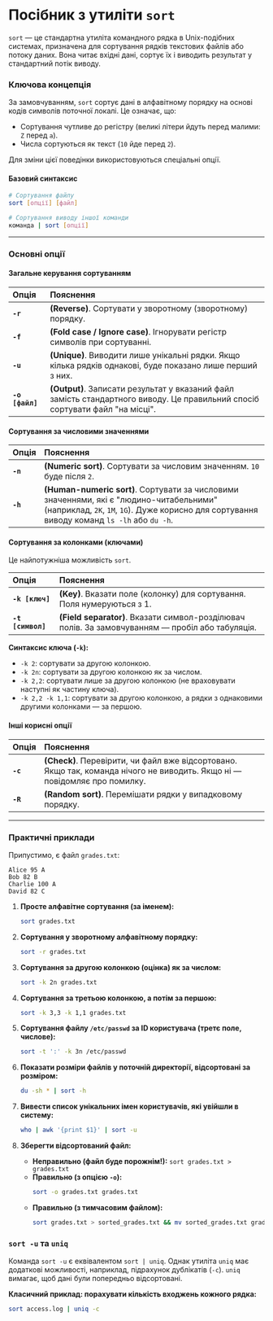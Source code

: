 # Посібник з утиліти `sort`

`sort` — це стандартна утиліта командного рядка в Unix-подібних системах, призначена для сортування рядків текстових файлів або потоку даних. Вона читає вхідні дані, сортує їх і виводить результат у стандартний потік виводу.

### **Ключова концепція**

За замовчуванням, `sort` сортує дані в алфавітному порядку на основі кодів символів поточної локалі. Це означає, що:
*   Сортування чутливе до регістру (великі літери йдуть перед малими: `Z` перед `a`).
*   Числа сортуються як текст (`10` йде перед `2`).

Для зміни цієї поведінки використовуються спеціальні опції.

#### **Базовий синтаксис**

```bash
# Сортування файлу
sort [опції] [файл]

# Сортування виводу іншої команди
команда | sort [опції]
```

---

### **Основні опції**

#### **Загальне керування сортуванням**

| Опція | Пояснення |
| :--- | :--- |
| **`-r`** | **(Reverse)**. Сортувати у зворотному (зворотному) порядку. |
| **`-f`** | **(Fold case / Ignore case)**. Ігнорувати регістр символів при сортуванні. |
| **`-u`** | **(Unique)**. Виводити лише унікальні рядки. Якщо кілька рядків однакові, буде показано лише перший з них. |
| **`-o [файл]`** | **(Output)**. Записати результат у вказаний файл замість стандартного виводу. Це правильний спосіб сортувати файл "на місці". |

#### **Сортування за числовими значеннями**

| Опція | Пояснення |
| :--- | :--- |
| **`-n`** | **(Numeric sort)**. Сортувати за числовим значенням. `10` буде після `2`. |
| **`-h`** | **(Human-numeric sort)**. Сортувати за числовими значеннями, які є "людино-читабельними" (наприклад, `2K`, `1M`, `1G`). Дуже корисно для сортування виводу команд `ls -lh` або `du -h`. |

#### **Сортування за колонками (ключами)**

Це найпотужніша можливість `sort`.

| Опція | Пояснення |
| :--- | :--- |
| **`-k [ключ]`** | **(Key)**. Вказати поле (колонку) для сортування. Поля нумеруються з 1. |
| **`-t [символ]`** | **(Field separator)**. Вказати символ-розділювач полів. За замовчуванням — пробіл або табуляція. |

**Синтаксис ключа (`-k`):**
*   `-k 2`: сортувати за другою колонкою.
*   `-k 2n`: сортувати за другою колонкою як за числом.
*   `-k 2,2`: сортувати лише за другою колонкою (не враховувати наступні як частину ключа).
*   `-k 2,2 -k 1,1`: сортувати за другою колонкою, а рядки з однаковими другими колонками — за першою.

#### **Інші корисні опції**

| Опція | Пояснення |
| :--- | :--- |
| **`-c`** | **(Check)**. Перевірити, чи файл вже відсортовано. Якщо так, команда нічого не виводить. Якщо ні — повідомляє про помилку. |
| **`-R`** | **(Random sort)**. Перемішати рядки у випадковому порядку. |

---

### **Практичні приклади**

Припустимо, є файл `grades.txt`:
```
Alice 95 A
Bob 82 B
Charlie 100 A
David 82 C
```

1.  **Просте алфавітне сортування (за іменем):**
    ```bash
    sort grades.txt
    ```

2.  **Сортування у зворотному алфавітному порядку:**
    ```bash
    sort -r grades.txt
    ```

3.  **Сортування за другою колонкою (оцінка) як за числом:**
    ```bash
    sort -k 2n grades.txt
    ```

4.  **Сортування за третьою колонкою, а потім за першою:**
    ```bash
    sort -k 3,3 -k 1,1 grades.txt
    ```

5.  **Сортування файлу `/etc/passwd` за ID користувача (третє поле, числове):**
    ```bash
    sort -t ':' -k 3n /etc/passwd
    ```

6.  **Показати розміри файлів у поточній директорії, відсортовані за розміром:**
    ```bash
    du -sh * | sort -h
    ```

7.  **Вивести список унікальних імен користувачів, які увійшли в систему:**
    ```bash
    who | awk '{print $1}' | sort -u
    ```

8.  **Зберегти відсортований файл:**
    *   **Неправильно (файл буде порожнім!):** `sort grades.txt > grades.txt`
    *   **Правильно (з опцією `-o`):**
        ```bash
        sort -o grades.txt grades.txt
        ```
    *   **Правильно (з тимчасовим файлом):**
        ```bash
        sort grades.txt > sorted_grades.txt && mv sorted_grades.txt grades.txt
        ```

### **`sort -u` та `uniq`**

Команда `sort -u` є еквівалентом `sort | uniq`. Однак утиліта `uniq` має додаткові можливості, наприклад, підрахунок дублікатів (`-c`). `uniq` вимагає, щоб дані були попередньо відсортовані.

**Класичний приклад: порахувати кількість входжень кожного рядка:**
```bash
sort access.log | uniq -c
```
